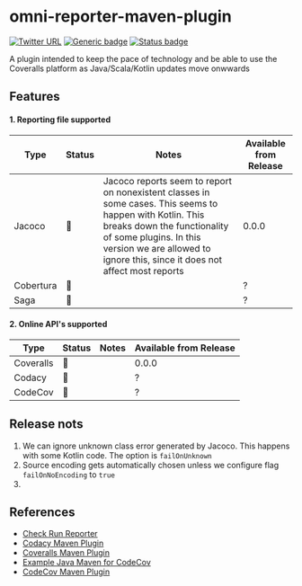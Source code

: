 # omni-reporter-maven-plugin

[![Twitter URL](https://img.shields.io/twitter/url?logoColor=blue&style=social&url=https%3A%2F%2Fimg.shields.io%2Ftwitter%2Furl%3Fstyle%3Dsocial)](https://twitter.com/intent/tweet?text=%20Checkout%20this%20%40github%20repo%20by%20%40joaofse%20%F0%9F%91%A8%F0%9F%8F%BD%E2%80%8D%F0%9F%92%BB%3A%20https%3A//github.com/JEsperancinhaOrg/omni-reporter-maven-plugin)
[![Generic badge](https://img.shields.io/static/v1.svg?label=GitHub&message=omni-reporter-maven-plugin&color=informational)](https://github.com/JEsperancinhaOrg/omni-reporter-maven-plugin)
[![Status badge](https://img.shields.io/static/v1.svg?label=Status&message=Under%20Construction%20🚧&color=informational)](https://github.com/JEsperancinhaOrg/omni-reporter-maven-plugin)

A plugin intended to keep the pace of technology and be able to use the Coveralls platform as  Java/Scala/Kotlin updates move onwwards

## Features

#### 1. Reporting file supported

| Type      | Status | Notes                                                                                                                                                                                                                                          | Available from Release |
|-----------|--------|------------------------------------------------------------------------------------------------------------------------------------------------------------------------------------------------------------------------------------------------|------------------------|
| Jacoco    | 🚧     | Jacoco reports seem to report on nonexistent classes in some cases. This seems to happen with Kotlin. This breaks down the functionality of some plugins. In this version we are allowed to ignore this, since it does not affect most reports | 0.0.0                  |
| Cobertura | 🚧     |                                                                                                                                                                                                                                                | ?                      |
| Saga      | 🚧     |                                                                                                                                                                                                                                                | ?                      |



#### 2. Online API's supported

| Type      | Status |Notes| Available from Release |
|-----------|--------|---|------------------------|
| Coveralls | 🚧     | | 0.0.0                  |
| Codacy    | 🚧     | | ?                      |
| CodeCov   | 🚧     | | ?                      |

## Release nots

1. We can ignore unknown class error generated by Jacoco. This happens with some Kotlin code. The option is `failOnUnknown`
2. Source encoding gets automatically chosen unless we configure flag `failOnNoEncoding` to `true`
3. 

## References

- [Check Run Reporter](https://github.com/marketplace/check-run-reporter)
- [Codacy Maven Plugin](https://github.com/halkeye/codacy-maven-plugin)
- [Coveralls Maven Plugin](https://github.com/trautonen/coveralls-maven-plugin)
- [Example Java Maven for CodeCov](https://github.com/codecov/example-java-maven)
- [CodeCov Maven Plugin](https://github.com/alexengrig/codecov-maven-plugin)
